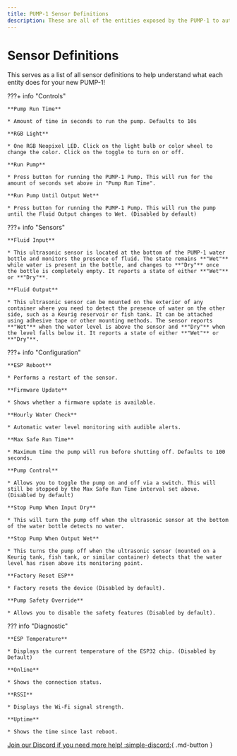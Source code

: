 ```yaml
---
title: PUMP-1 Sensor Definitions
description: These are all of the entities exposed by the PUMP-1 to automate on!
---
```

# Sensor Definitions

This serves as a list of all sensor definitions to help understand what each entity does for your new PUMP-1!

???+ info "Controls"

    **Pump Run Time**

    * Amount of time in seconds to run the pump. Defaults to 10s

    **RGB Light**

    * One RGB Neopixel LED. Click on the light bulb or color wheel to change the color. Click on the toggle to turn on or off.

    **Run Pump**

    * Press button for running the PUMP-1 Pump. This will run for the amount of seconds set above in "Pump Run Time".

    **Run Pump Until Output Wet**

    * Press button for running the PUMP-1 Pump. This will run the pump until the Fluid Output changes to Wet. (Disabled by default)

???+ info "Sensors"

    **Fluid Input**

    * This ultrasonic sensor is located at the bottom of the PUMP-1 water bottle and monitors the presence of fluid. The state remains **"Wet"** while water is present in the bottle, and changes to **"Dry"** once the bottle is completely empty. It reports a state of either **"Wet"** or **"Dry"**.

    **Fluid Output**

    * This ultrasonic sensor can be mounted on the exterior of any container where you need to detect the presence of water on the other side, such as a Keurig reservoir or fish tank. It can be attached using adhesive tape or other mounting methods. The sensor reports **"Wet"** when the water level is above the sensor and **"Dry"** when the level falls below it. It reports a state of either **"Wet"** or **"Dry"**.

???+ info "Configuration"

    **ESP Reboot**

    * Performs a restart of the sensor.

    **Firmware Update**

    * Shows whether a firmware update is available.

    **Hourly Water Check**

    * Automatic water level monitoring with audible alerts.

    **Max Safe Run Time**

    * Maximum time the pump will run before shutting off. Defaults to 100 seconds.

    **Pump Control**

    * Allows you to toggle the pump on and off via a switch. This will still be stopped by the Max Safe Run Time interval set above. (Disabled by default)

    **Stop Pump When Input Dry**

    * This will turn the pump off when the ultrasonic sensor at the bottom of the water bottle detects no water.

    **Stop Pump When Output Wet**

    * This turns the pump off when the ultrasonic sensor (mounted on a Keurig tank, fish tank, or similar container) detects that the water level has risen above its monitoring point.

    **Factory Reset ESP**

    * Factory resets the device (Disabled by default).

    **Pump Safety Override**

    * Allows you to disable the safety features (Disabled by default).

??? info "Diagnostic"

    **ESP Temperature**

    * Displays the current temperature of the ESP32 chip. (Disabled by Default)

    **Online**

    * Shows the connection status.

    **RSSI**

    * Displays the Wi-Fi signal strength.

    **Uptime**

    * Shows the time since last reboot.

[Join our Discord if you need more help! :simple-discord:](https://dsc.gg/apolloautomation){                        .md-button }